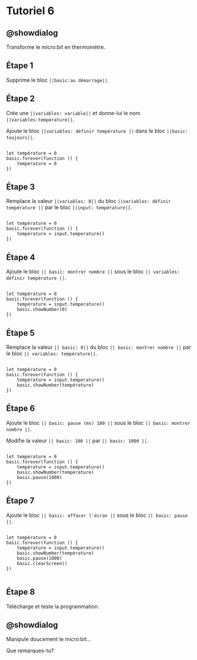 # Tutoriel 6

## @showdialog

Transforme le micro:bit en thermomètre.

## Étape 1

Supprime le bloc ``||basic:au démarrage||``.

## Étape 2

Crée une ``||variables: variable||`` et donne-lui le nom ``||variables:température||``.

Ajoute le bloc ``||variables: définir température ||`` dans le bloc ``||basic: toujours||``.

```blocks

let température = 0
basic.forever(function () {
    température = 0
})

```

## Étape 3

Remplace la valeur ``||variables: 0||`` du bloc ``||variables: définir température ||`` par le bloc ``||input: température||``. 

```blocks

let température = 0
basic.forever(function () {
    température = input.temperature()
})

```

## Étape 4

Ajoute le bloc ``|| basic: montrer nombre ||`` sous le bloc ``|| variables: définir température ||``.

```blocks

let température = 0
basic.forever(function () {
    température = input.temperature()
    basic.showNumber(0)
})

```

## Étape 5

Remplace la valeur ``|| basic: 0||`` du bloc ``|| basic: montrer nombre ||`` par le bloc ``|| variables: température||``. 

```blocks

let température = 0
basic.forever(function () {
    température = input.temperature()
    basic.showNumber(température)
})
```

## Étape 6

Ajoute le bloc ``|| basic: pause (ms) 100 ||`` sous le bloc ``|| basic: montrer nombre ||``.

Modifie la valeur ``|| basic: 100 ||`` par ``|| basic: 1000 ||``.

```blocks

let température = 0
basic.forever(function () {
    température = input.temperature()
    basic.showNumber(température)
    basic.pause(1000)
})

```

## Étape 7

Ajoute le bloc ``|| basic: effacer l'écran ||`` sous le bloc ``|| basic: pause ||``.

```blocks

let température = 0
basic.forever(function () {
    température = input.temperature()
    basic.showNumber(température)
    basic.pause(1000)
    basic.clearScreen()
})


```

## Étape 8

Télécharge et teste la programmation.

## @showdialog

Manipule doucement le micro:bit...

Que remarques-tu?